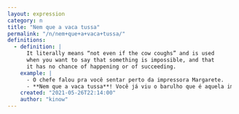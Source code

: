 ```yaml
---
layout: expression
category: n
title: "Nem que a vaca tussa"
permalink: "/n/nem+que+a+vaca+tussa/"
definitions:
  - definition: |
      It literally means “not even if the cow coughs” and is used
      when you want to say that something is impossible, and that
      it has no chance of happening or of succeeding.
    example: |
      - O chefe falou pra você sentar perto da impressora Margarete.
      - **Nem que a vaca tussa**! Você já viu o barulho que é aquela impressora?!
    created: "2021-05-26T22:14:00"
    author: "kinow"
---
```

